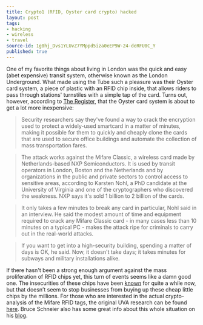 ```yaml
---
title: Crypto1 (RFID, Oyster card crypto) hacked
layout: post
tags:
- hacking
- wireless
- travel
source-id: 1g0hj_Dvs1YLUvZ7YMppd5iza0eEP9W-24-deRFU0C_Y
published: true
---
```

One of my favorite things about living in London was the quick and easy (abet expensive) transit system, otherwise known as the London Underground. What made using the Tube such a pleasure was their Oyster card system, a piece of plastic with an RFID chip inside, that allows riders to pass through stations' turnstiles with a simple tap of the card. Turns out, however, according to [The Register](http://www.theregister.co.uk/2008/03/12/mifare_classic_smartcard_crack/), that the Oyster card system is about to get a lot more inexpensive:

> Security researchers say they've found a way to crack the encryption used to protect a widely-used smartcard in a matter of minutes, making it possible for them to quickly and cheaply clone the cards that are used to secure office buildings and automate the collection of mass transportation fares.

> The attack works against the Mifare Classic, a wireless card made by Netherlands-based NXP Semiconductors. It is used by transit operators in London, Boston and the Netherlands and by organizations in the public and private sectors to control access to sensitive areas, according to Karsten Nohl, a PhD candidate at the University of Virginia and one of the cryptographers who discovered the weakness. NXP says it's sold 1 billion to 2 billion of the cards.

> It only takes a few minutes to break any card in particular, Nohl said in an interview. He said the modest amount of time and equipment required to crack any Mifare Classic card - in many cases less than 10 minutes on a typical PC - makes the attack ripe for criminals to carry out in the real-world attacks.

> If you want to get into a high-security building, spending a matter of days is OK, he said. Now, it doesn't take days; it takes minutes for subways and military installations alike.

If there hasn't been a strong enough argument against the mass proliferation of RFID chips yet, this turn of events seems like a damn good one. The insecurities of these chips have been [known](http://www.wired.com/wired/archive/14.05/rfid.html) for quite a while now, but that doesn’t seem to stop businesses from buying up these cheap little chips by the millions. For those who are interested in the actual crypto-analysis of the Mifare RFID tags, the original UVA research can be found [here](http://www.cs.virginia.edu/~kn5f/Mifare.Cryptanalysis.htm). Bruce Schneier also has some great info about this whole situation on his [blog](http://www.schneier.com/blog/archives/2008/03/london_tube_sma.html).

